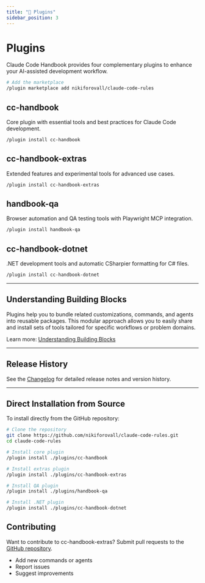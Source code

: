 ```yaml
---
title: "🔌 Plugins"
sidebar_position: 3
---
```


# Plugins

Claude Code Handbook provides four complementary plugins to enhance your AI-assisted development workflow.

```bash
# Add the marketplace
/plugin marketplace add nikiforovall/claude-code-rules
```

## <span className="badge badge--primary">cc-handbook</span>

Core plugin with essential tools and best practices for Claude Code development.


```bash
/plugin install cc-handbook
```

## <span className="badge badge--secondary">cc-handbook-extras</span>

Extended features and experimental tools for advanced use cases.

```bash
/plugin install cc-handbook-extras
```

## <span className="badge badge--info">handbook-qa</span>

Browser automation and QA testing tools with Playwright MCP integration.

```bash
/plugin install handbook-qa
```

## <span className="badge badge--success">cc-handbook-dotnet</span>

.NET development tools and automatic CSharpier formatting for C# files.

```bash
/plugin install cc-handbook-dotnet
```

---

## Understanding Building Blocks

Plugins help you to bundle related customizations, commands, and agents into reusable packages. This modular approach allows you to easily share and install sets of tools tailored for specific workflows or problem domains.

Learn more: [Understanding Building Blocks](/fundamentals/understanding-building-blocks)

---

## Release History

See the [Changelog](/changelog) for detailed release notes and version history.

---

## Direct Installation from Source

To install directly from the GitHub repository:

```bash
# Clone the repository
git clone https://github.com/nikiforovall/claude-code-rules.git
cd claude-code-rules

# Install core plugin
/plugin install ./plugins/cc-handbook

# Install extras plugin
/plugin install ./plugins/cc-handbook-extras

# Install QA plugin
/plugin install ./plugins/handbook-qa

# Install .NET plugin
/plugin install ./plugins/cc-handbook-dotnet
```

## Contributing

Want to contribute to cc-handbook-extras? Submit pull requests to the [GitHub repository](https://github.com/nikiforovall/claude-code-rules).

- Add new commands or agents
- Report issues
- Suggest improvements
